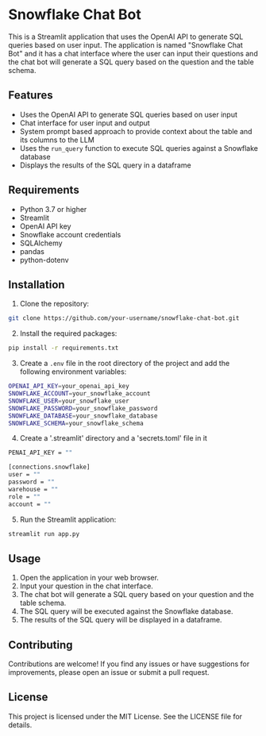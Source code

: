 # Snowflake Chat Bot

This is a Streamlit application that uses the OpenAI API to generate SQL queries based on user input. The application is named "Snowflake Chat Bot" and it has a chat interface where the user can input their questions and the chat bot will generate a SQL query based on the question and the table schema.

## Features

* Uses the OpenAI API to generate SQL queries based on user input
* Chat interface for user input and output
* System prompt based approach to provide context about the table and its columns to the LLM
* Uses the `run_query` function to execute SQL queries against a Snowflake database
* Displays the results of the SQL query in a dataframe

## Requirements

* Python 3.7 or higher
* Streamlit
* OpenAI API key
* Snowflake account credentials
* SQLAlchemy
* pandas
* python-dotenv

## Installation

1. Clone the repository:

```bash
git clone https://github.com/your-username/snowflake-chat-bot.git
```

2. Install the required packages:

```bash
pip install -r requirements.txt
```

3. Create a `.env` file in the root directory of the project and add the following environment variables:

```bash
OPENAI_API_KEY=your_openai_api_key
SNOWFLAKE_ACCOUNT=your_snowflake_account
SNOWFLAKE_USER=your_snowflake_user
SNOWFLAKE_PASSWORD=your_snowflake_password
SNOWFLAKE_DATABASE=your_snowflake_database
SNOWFLAKE_SCHEMA=your_snowflake_schema
```

4. Create a '.streamlit' directory and a 'secrets.toml' file in it

```bash
PENAI_API_KEY = ""

[connections.snowflake]
user = ""
password = ""
warehouse = ""
role = ""
account = ""
```

5. Run the Streamlit application:

```bash
streamlit run app.py
```


## Usage

1. Open the application in your web browser.
2. Input your question in the chat interface.
3. The chat bot will generate a SQL query based on your question and the table schema.
4. The SQL query will be executed against the Snowflake database.
5. The results of the SQL query will be displayed in a dataframe.

## Contributing

Contributions are welcome! If you find any issues or have suggestions for improvements, please open an issue or submit a pull request.

## License

This project is licensed under the MIT License. See the LICENSE file for details.

